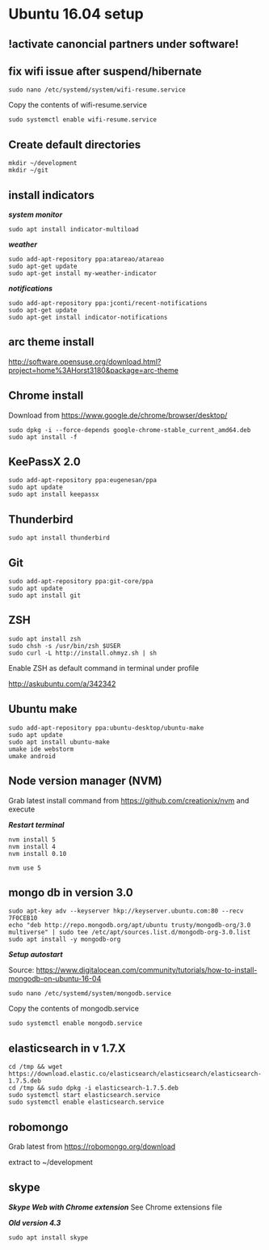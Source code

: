 # Ubuntu 16.04 setup

## !activate canoncial partners under software!

## fix wifi issue after suspend/hibernate

`sudo nano /etc/systemd/system/wifi-resume.service`

Copy the contents of wifi-resume.service

`sudo systemctl enable wifi-resume.service`


## Create default directories

```
mkdir ~/development
mkdir ~/git
```

## install indicators

***system monitor***

`sudo apt install indicator-multiload`

***weather***

```
sudo add-apt-repository ppa:atareao/atareao
sudo apt-get update
sudo apt-get install my-weather-indicator
```

***notifications***

```
sudo add-apt-repository ppa:jconti/recent-notifications
sudo apt-get update
sudo apt-get install indicator-notifications
```

## arc theme install
http://software.opensuse.org/download.html?project=home%3AHorst3180&package=arc-theme

## Chrome install
Download from https://www.google.de/chrome/browser/desktop/

```
sudo dpkg -i --force-depends google-chrome-stable_current_amd64.deb 
sudo apt install -f
```
## KeePassX 2.0

```
sudo add-apt-repository ppa:eugenesan/ppa
sudo apt update
sudo apt install keepassx
```

## Thunderbird

`sudo apt install thunderbird`

## Git

```
sudo add-apt-repository ppa:git-core/ppa
sudo apt update
sudo apt install git
```

## ZSH

```
sudo apt install zsh
sudo chsh -s /usr/bin/zsh $USER
sudo curl -L http://install.ohmyz.sh | sh
```

Enable ZSH as default command in terminal under profile

http://askubuntu.com/a/342342

## Ubuntu make
```
sudo add-apt-repository ppa:ubuntu-desktop/ubuntu-make
sudo apt update
sudo apt install ubuntu-make
umake ide webstorm
umake android
```

## Node version manager (NVM)
Grab latest install command from https://github.com/creationix/nvm and execute

***Restart terminal***

```
nvm install 5
nvm install 4
nvm install 0.10

nvm use 5
```


## mongo db in version 3.0
```
sudo apt-key adv --keyserver hkp://keyserver.ubuntu.com:80 --recv 7F0CEB10
echo "deb http://repo.mongodb.org/apt/ubuntu trusty/mongodb-org/3.0 multiverse" | sudo tee /etc/apt/sources.list.d/mongodb-org-3.0.list
sudo apt install -y mongodb-org
```

***Setup autostart***

Source: https://www.digitalocean.com/community/tutorials/how-to-install-mongodb-on-ubuntu-16-04

`sudo nano /etc/systemd/system/mongodb.service`

Copy the contents of mongodb.service

`sudo systemctl enable mongodb.service`


## elasticsearch in v 1.7.X
```
cd /tmp && wget https://download.elastic.co/elasticsearch/elasticsearch/elasticsearch-1.7.5.deb
cd /tmp && sudo dpkg -i elasticsearch-1.7.5.deb
sudo systemctl start elasticsearch.service
sudo systemctl enable elasticsearch.service
```
## robomongo

Grab latest from https://robomongo.org/download

extract to ~/development

## skype

***Skype Web with Chrome extension***
See Chrome extensions file

***Old version 4.3***

`sudo apt install skype`
